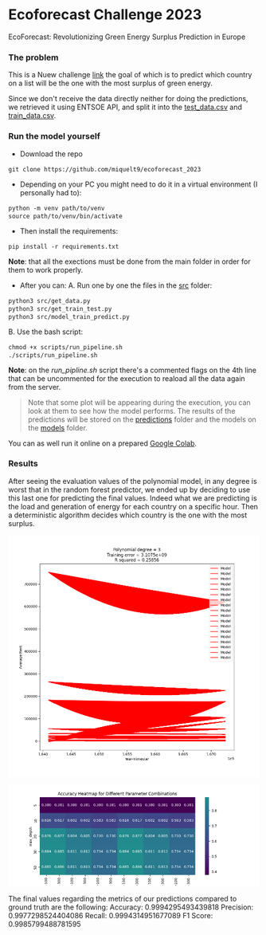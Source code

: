 # Ecoforecast Challenge 2023
EcoForecast: Revolutionizing Green Energy Surplus Prediction in Europe

### The problem

This is a Nuew challenge [link](https://nuwe.io/dev/competitions/schneider-electric-european-2023/ecoforecast-revolutionizing-green-energy-surplus-prediction-in-europe) the goal of which is to predict which country on a list will be the one with the most surplus of green energy.

Since we don't receive the data directly neither for doing the predictions, we retrieved it using ENTSOE API, and split it into the [test_data.csv](./data/test_data.csv) and [train_data.csv](./data/train_data.csv).

### Run the model yourself

- Download the repo
```
git clone https://github.com/miquelt9/ecoforecast_2023
```

- Depending on your PC you might need to do it in a virtual environment (I personally had to):
```
python -m venv path/to/venv
source path/to/venv/bin/activate
```
- Then install the requirements:
```
pip install -r requirements.txt
```
**Note**: that all the exections must be done from the main folder in order for them to work properly.
- After you can:
A. Run one by one the files in the [src](./src/) folder:
```
python3 src/get_data.py
python3 src/get_train_test.py
python3 src/model_train_predict.py
```
B. Use the bash script:
```
chmod +x scripts/run_pipeline.sh
./scripts/run_pipeline.sh
```
**Note**: on the _*run_pipline.sh*_ script there's a commented flags on the 4th line that can be uncommented for the execution to reaload all the data again from the server.

> Note that some plot will be appearing during the execution, you can look at them to see how the model performs.
> The results of the predictions will be stored on the [predictions](./predictions/) folder and the models on the [models](./models/) folder.

You can as well run it online on a prepared [Google Colab](https://colab.research.google.com/drive/1ROKeqyYTzW2muFEA1-dAsgBHwFxoVSh8?usp=sharing).

### Results

After seeing the evaluation values of the polynomial model, in any degree is worst that in the random forest predictor, we ended up by deciding to use this last one for predicting the final values. Indeed what we are predicting is the load and generation of energy for each country on a specific hour. Then a deterministic algorithm decides which country is the one with the most surplus.

![](./images/pol_predictor.png)

![](./images/rft_heatmap.png)

The final values regarding the metrics of our predictions compared to ground truth are the following:
Accuracy: 0.9994295493439818
Precision: 0.9977298524404086
Recall: 0.9994314951677089
F1 Score: 0.9985799488781595
